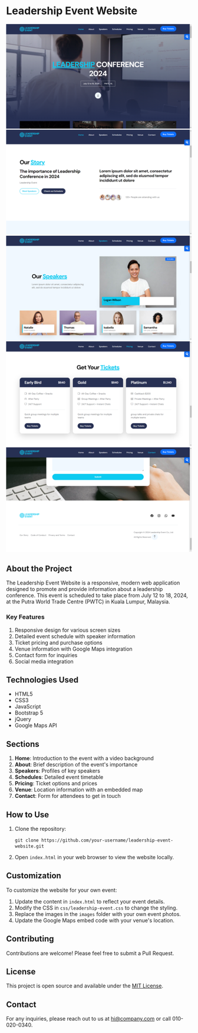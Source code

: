 # Leadership Event Website

![Screenshot 1](images/1.png)
![Screenshot 2](images/2.png)
![Screenshot 3](images/3.png)
![Screenshot 4](images/4.png)
![Screenshot 5](images/5.png)

## About the Project

The Leadership Event Website is a responsive, modern web application designed to promote and provide information about a leadership conference. This event is scheduled to take place from July 12 to 18, 2024, at the Putra World Trade Centre (PWTC) in Kuala Lumpur, Malaysia.

### Key Features

1. Responsive design for various screen sizes
2. Detailed event schedule with speaker information
3. Ticket pricing and purchase options
4. Venue information with Google Maps integration
5. Contact form for inquiries
6. Social media integration

## Technologies Used

- HTML5
- CSS3
- JavaScript
- Bootstrap 5
- jQuery
- Google Maps API

## Sections

1. **Home**: Introduction to the event with a video background
2. **About**: Brief description of the event's importance
3. **Speakers**: Profiles of key speakers
4. **Schedules**: Detailed event timetable
5. **Pricing**: Ticket options and prices
6. **Venue**: Location information with an embedded map
7. **Contact**: Form for attendees to get in touch

## How to Use

1. Clone the repository:
   ```
   git clone https://github.com/your-username/leadership-event-website.git
   ```
2. Open `index.html` in your web browser to view the website locally.

## Customization

To customize the website for your own event:

1. Update the content in `index.html` to reflect your event details.
2. Modify the CSS in `css/leadership-event.css` to change the styling.
3. Replace the images in the `images` folder with your own event photos.
4. Update the Google Maps embed code with your venue's location.

## Contributing

Contributions are welcome! Please feel free to submit a Pull Request.

## License

This project is open source and available under the [MIT License](LICENSE).

## Contact

For any inquiries, please reach out to us at hi@company.com or call 010-020-0340.

